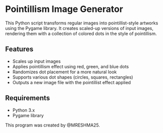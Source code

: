 # Pointillism Image Generator
This Python script transforms regular images into pointillist-style artworks using the Pygame library. It creates scaled-up versions of input images, rendering them with a collection of colored dots in the style of pointillism.

## Features
- Scales up input images
- Applies pointillism effect using red, green, and blue dots
- Randomizes dot placement for a more natural look
- Supports various dot shapes (circles, squares, rectangles)
- Outputs a new image file with the pointillist effect applied

## Requirements
- Python 3.x
- Pygame library

This program was created by @MRESHMA25.
